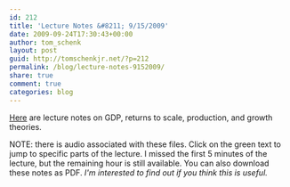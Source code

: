 ```yaml
---
id: 212
title: 'Lecture Notes &#8211; 9/15/2009'
date: 2009-09-24T17:30:43+00:00
author: tom_schenk
layout: post
guid: http://tomschenkjr.net/?p=212
permalink: /blog/lecture-notes-9152009/
share: true
comment: true
categories: blog 
---
```

<a href="http://www.livescribe.com/cgi-bin/WebObjects/LDApp.woa/wa/MLSOverviewPage?sid=qqH6pKXKpJXL">Here</a> are lecture notes on GDP, returns to scale, production, and growth theories.

NOTE: there is audio associated with these files. Click on the green text to jump to specific parts of the lecture. I missed the first 5 minutes of the lecture, but the remaining hour is still available. You can also download these notes as PDF. <em>I'm interested to find out if you think this is useful.</em>